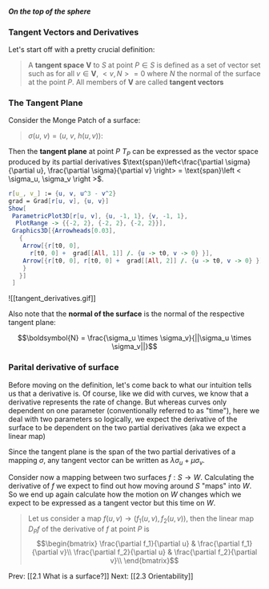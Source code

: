 #### *On the top of the sphere*

### Tangent Vectors and Derivatives

Let's start off with a pretty crucial definition:

> A **tangent space** $\boldsymbol{V}$ to $S$ at point $P \in S$  is defined as a set of vector set such as for all $v \in \boldsymbol{V}$, $<v, N> = 0$ where $N$ the normal of the surface at the point $P$. All members of $\boldsymbol{V}$ are called **tangent vectors**

### The Tangent Plane

Consider the Monge Patch of a surface:

> $\sigma(u,\ v) = (u,\ v,\ h(u, v)) :$

Then the **tangent plane** at point $P$ $T_P$  can be expressed as the vector space produced by its partial derivatives $\text{span}\left<\frac{\partial \sigma}{\partial u}, \frac{\partial \sigma}{\partial v} \right> = \text{span}\left < \sigma_u, \sigma_v \right >$.


```mathematica
r[u_, v_] := {u, v, u^3 - v^2}
grad = Grad[r[u, v], {u, v}]
Show[
 ParametricPlot3D[r[u, v], {u, -1, 1}, {v, -1, 1}, 
  PlotRange -> {{-2, 2}, {-2, 2}, {-2, 2}}],
 Graphics3D[{Arrowheads[0.03], 
   {
    Arrow[{r[t0, 0], 
      r[t0, 0] +  grad[[All, 1]] /. {u -> t0, v -> 0} }],
    Arrow[{r[t0, 0], r[t0, 0] +  grad[[All, 2]] /. {u -> t0, v -> 0} }]
    }
   }]
 ]
```

![[tangent_derivatives.gif]]

Also note that the **normal of the surface** is the normal of the respective tangent plane:

$$\boldsymbol{N} = \frac{\sigma_u \times \sigma_v}{||\sigma_u \times \sigma_v||}$$
### Parital derivative of surface

Before moving on the definition, let's come back to what our intuition tells us that a derivative is. Of course, like we did with curves, we know that a derivative represents the rate of change.  But whereas curves only dependent on one parameter (conventionally referred to as "time"), here we deal with two parameters so logically, we expect the derivative of the surface to be dependent on the two partial derivatives (aka we expect a linear map)

Since the tangent plane is the span of the two partial derivatives of a mapping $\sigma$, any tangent vector can be written as  $\lambda \sigma_u + \mu \sigma_v$.

Consider now a mapping between two surfaces $f: S\rightarrow W$. Calculating the derivative of $f$ we expect to find out how moving around $S$ "maps" into $W$. So we end up again calculate how the motion on $W$ changes which we expect to be expressed as a tangent vector but this time on $W$.

> Let us consider a map $f(u, v) \rightarrow (f_1(u, v), f_2(u,v))$, then the linear map $D_P f$ of the derivative of $f$ at point $P$ is 
> $$\begin{bmatrix}
\frac{\partial f_1}{\partial u} & \frac{\partial f_1}{\partial v}\\
\frac{\partial f_2}{\partial u} & \frac{\partial f_2}{\partial v}\\
\end{bmatrix}$$


Prev: [[2.1 What is a surface?]]
Next: [[2.3 Orientability]]